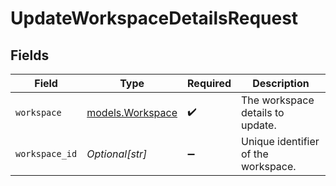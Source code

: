 # UpdateWorkspaceDetailsRequest


## Fields

| Field                                      | Type                                       | Required                                   | Description                                |
| ------------------------------------------ | ------------------------------------------ | ------------------------------------------ | ------------------------------------------ |
| `workspace`                                | [models.Workspace](../models/workspace.md) | :heavy_check_mark:                         | The workspace details to update.           |
| `workspace_id`                             | *Optional[str]*                            | :heavy_minus_sign:                         | Unique identifier of the workspace.        |